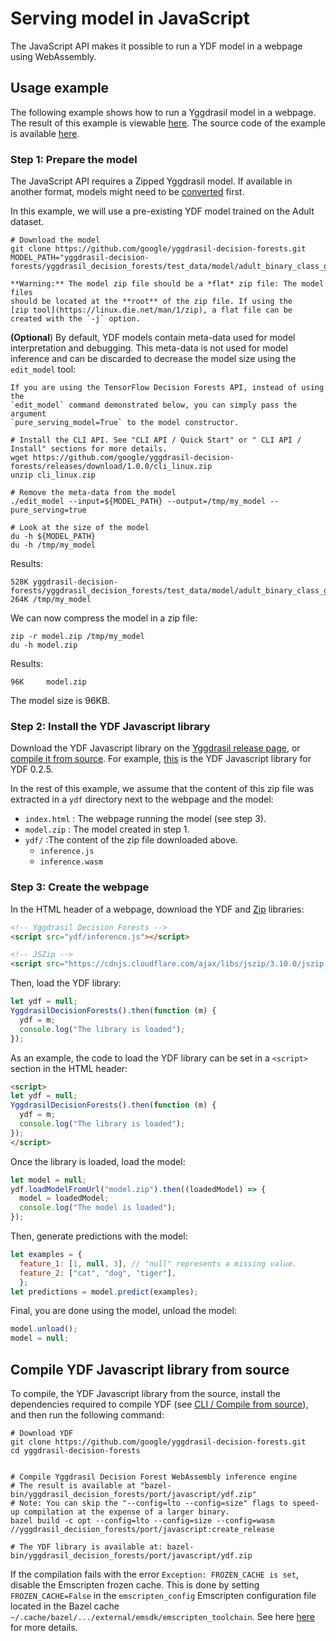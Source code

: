 # Serving model in JavaScript

The JavaScript API makes it possible to run a YDF model in a webpage using
WebAssembly.

## Usage example

The following example shows how to run a Yggdrasil model in a webpage. The
result of this example is viewable
[here](https://achoum.github.io/yggdrasil_decision_forests_js_example/example.html).
The source code of the example is available
[here](https://github.com/google/yggdrasil-decision-forests/tree/main/yggdrasil_decision_forests/port/javascript/example).

### Step 1: Prepare the model

The JavaScript API requires a Zipped Yggdrasil model. If available in another
format, models might need to be [converted](convert_model) first.

In this example, we will use a pre-existing YDF model trained on the Adult
dataset.

```shell
# Download the model
git clone https://github.com/google/yggdrasil-decision-forests.git
MODEL_PATH="yggdrasil-decision-forests/yggdrasil_decision_forests/test_data/model/adult_binary_class_gbdt"
```

``` {note}
**Warning:** The model zip file should be a *flat* zip file: The model files
should be located at the **root** of the zip file. If using the
[zip tool](https://linux.die.net/man/1/zip), a flat file can be created with the `-j` option.
```

**(Optional**) By default, YDF models contain meta-data used for model
interpretation and debugging. This meta-data is not used for model inference and
can be discarded to decrease the model size using the `edit_model` tool:

``` {note}
If you are using the TensorFlow Decision Forests API, instead of using the
`edit_model` command demonstrated below, you can simply pass the argument
`pure_serving_model=True` to the model constructor.
```

```shell
# Install the CLI API. See "CLI API / Quick Start" or " CLI API / Install" sections for more details.
wget https://github.com/google/yggdrasil-decision-forests/releases/download/1.0.0/cli_linux.zip
unzip cli_linux.zip

# Remove the meta-data from the model
./edit_model --input=${MODEL_PATH} --output=/tmp/my_model --pure_serving=true

# Look at the size of the model
du -h ${MODEL_PATH}
du -h /tmp/my_model
```

Results:

```
528K yggdrasil-decision-forests/yggdrasil_decision_forests/test_data/model/adult_binary_class_gbdt
264K /tmp/my_model
```

We can now compress the model in a zip file:

```shell
zip -r model.zip /tmp/my_model
du -h model.zip
```

Results:

```
96K     model.zip
```

The model size is 96KB.

### Step 2: Install the YDF Javascript library

Download the YDF Javascript library on the
[Yggdrasil release page](https://github.com/google/yggdrasil-decision-forests/releases),
or [compile it from source](#compile-ydf-javascript-library-from-source). For
example,
[this](https://github.com/google/yggdrasil-decision-forests/releases/download/js_0.2.5_rc1/ydf.zip)
is the YDF Javascript library for YDF 0.2.5.

In the rest of this example, we assume that the content of this zip file was
extracted in a `ydf` directory next to the webpage and the model:

-   `index.html` : The webpage running the model (see step 3).
-   `model.zip` : The model created in step 1.
-   `ydf/` :The content of the zip file downloaded above.
    -   `inference.js`
    -   `inference.wasm`

### Step 3: Create the webpage

In the HTML header of a webpage, download the YDF and
[Zip](https://stuk.github.io/jszip/) libraries:

```html
<!-- Yggdrasil Decision Forests -->
<script src="ydf/inference.js"></script>

<!-- JSZip -->
<script src="https://cdnjs.cloudflare.com/ajax/libs/jszip/3.10.0/jszip.min.js"></script>
```

Then, load the YDF library:

```javascript
let ydf = null;
YggdrasilDecisionForests().then(function (m) {
  ydf = m;
  console.log("The library is loaded");
});
```

As an example, the code to load the YDF library can be set in a `<script>`
section in the HTML header:

```html
<script>
let ydf = null;
YggdrasilDecisionForests().then(function (m) {
  ydf = m;
  console.log("The library is loaded");
});
</script>
```

Once the library is loaded, load the model:

```javascript
let model = null;
ydf.loadModelFromUrl("model.zip").then((loadedModel) => {
  model = loadedModel;
  console.log("The model is loaded");
});
```

Then, generate predictions with the model:

```javascript
let examples = {
  feature_1: [1, null, 3], // "null" represents a missing value.
  feature_2: ["cat", "dog", "tiger"],
  };
let predictions = model.predict(examples);
```

Final, you are done using the model, unload the model:

```javascript
model.unload();
model = null;
```

## Compile YDF Javascript library from source

To compile, the YDF Javascript library from the source, install the dependencies
required to compile YDF (see
[CLI / Compile from source](cli_install.md#compile-from-source)), and then run
the following command:

```shell
# Download YDF
git clone https://github.com/google/yggdrasil-decision-forests.git
cd yggdrasil-decision-forests


# Compile Yggdrasil Decision Forest WebAssembly inference engine
# The result is available at "bazel-bin/yggdrasil_decision_forests/port/javascript/ydf.zip"
# Note: You can skip the "--config=lto --config=size" flags to speed-up compilation at the expense of a larger binary.
bazel build -c opt --config=lto --config=size --config=wasm //yggdrasil_decision_forests/port/javascript:create_release

# The YDF library is available at: bazel-bin/yggdrasil_decision_forests/port/javascript/ydf.zip
```

If the compilation fails with the error `Exception: FROZEN_CACHE is set`,
disable the Emscripten frozen cache. This is done by setting
`FROZEN_CACHE=False` in the `emscripten_config` Emscripten configuration file
located in the Bazel cache
`~/.cache/bazel/.../external/emsdk/emscripten_toolchain`. See here
[here](https://github.com/emscripten-core/emsdk/issues/971) for more details.
